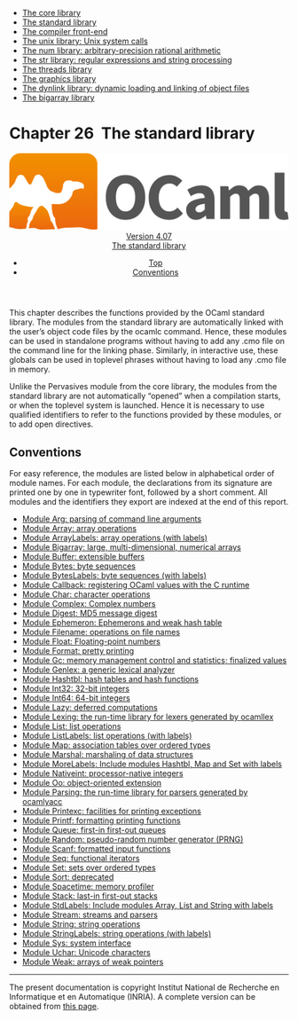 <!-- ((! set title Manual !)) ((! set documentation !)) ((! set manual !)) ((! set nobreadcrumb !)) -->
<div class="manual content"><ul class="part_menu"><li><a href="core.html">The core library</a></li><li class="active"><a href="stdlib.html">The standard library</a></li><li><a href="parsing.html">The compiler front-end</a></li><li><a href="libunix.html">The unix library: Unix system calls</a></li><li><a href="libnum.html">The num library: arbitrary-precision rational arithmetic</a></li><li><a href="libstr.html">The str library: regular expressions and string processing</a></li><li><a href="libthreads.html">The threads library</a></li><li><a href="libgraph.html">The graphics library</a></li><li><a href="libdynlink.html">The dynlink library: dynamic loading and linking of object files</a></li><li><a href="libbigarray.html">The bigarray library</a></li></ul>




<h1 class="chapter" id="sec557"><span>Chapter 26</span>&nbsp;&nbsp;The standard library</h1>
<header><nav class="toc brand"><a class="brand" href="https://ocaml.org/"><img src="colour-logo-gray.svg" class="svg" alt="OCaml"></a></nav><nav class="toc"><div class="toc_version"><a href="/docs" id="version-select">Version 4.07</a></div><div class="toc_title"><a href="#">The standard library</a></div><ul><li class="top"><a href="#">Top</a></li>
<li><a href="#sec558">Conventions</a>
</li></ul></nav></header>
<p> <a id="c:stdlib"></a></p><p>This chapter describes the functions provided by the OCaml
standard library. The modules from the standard library are
automatically linked with the user’s object code files by the <span class="c003">ocamlc</span>
command. Hence, these modules can be used in standalone programs without
having to add any <span class="c003">.cmo</span> file on the command line for the linking
phase. Similarly, in interactive use, these globals can be used in
toplevel phrases without having to load any <span class="c003">.cmo</span> file in memory.</p><p>Unlike the <span class="c003">Pervasives</span> module from the core library, the modules from the
standard library are not automatically “opened” when a compilation
starts, or when the toplevel system is launched. Hence it is necessary
to use qualified identifiers to refer to the functions provided by these
modules, or to add <span class="c003">open</span> directives.</p><p><a id="stdlib:top"></a></p><h2 class="section" id="sec558">Conventions</h2>
<p>For easy reference, the modules are listed below in alphabetical order
of module names.
For each module, the declarations from its signature are printed
one by one in typewriter font, followed by a short comment.
All modules and the identifiers they export are indexed at the end of
this report.</p><ul class="ftoc2"><li class="li-links">
<a href="../../api/4.07/Arg.html">Module <span class="c003">Arg</span>: parsing of command line arguments</a>
</li><li class="li-links"><a href="../../api/4.07/Array.html">Module <span class="c003">Array</span>: array operations</a>
</li><li class="li-links"><a href="../../api/4.07/ArrayLabels.html">Module <span class="c003">ArrayLabels</span>: array operations (with labels)</a>
</li><li class="li-links"><a href="../../api/4.07/Bigarray.html">Module <span class="c003">Bigarray</span>: large, multi-dimensional, numerical arrays</a>
</li><li class="li-links"><a href="../../api/4.07/Buffer.html">Module <span class="c003">Buffer</span>: extensible buffers</a>
</li><li class="li-links"><a href="../../api/4.07/Bytes.html">Module <span class="c003">Bytes</span>: byte sequences</a>
</li><li class="li-links"><a href="../../api/4.07/BytesLabels.html">Module <span class="c003">BytesLabels</span>: byte sequences (with labels)</a>
</li><li class="li-links"><a href="../../api/4.07/Callback.html">Module <span class="c003">Callback</span>: registering OCaml values with the C runtime</a>
</li><li class="li-links"><a href="../../api/4.07/Char.html">Module <span class="c003">Char</span>: character operations</a>
</li><li class="li-links"><a href="../../api/4.07/Complex.html">Module <span class="c003">Complex</span>: Complex numbers</a>
</li><li class="li-links"><a href="../../api/4.07/Digest.html">Module <span class="c003">Digest</span>: MD5 message digest</a>
</li><li class="li-links"><a href="../../api/4.07/Ephemeron.html">Module <span class="c003">Ephemeron</span>: Ephemerons and weak hash table</a>
</li><li class="li-links"><a href="../../api/4.07/Filename.html">Module <span class="c003">Filename</span>: operations on file names</a>
</li><li class="li-links"><a href="../../api/4.07/Float.html">Module <span class="c003">Float</span>: Floating-point numbers</a>
</li><li class="li-links"><a href="../../api/4.07/Format.html">Module <span class="c003">Format</span>: pretty printing</a>
</li><li class="li-links"><a href="../../api/4.07/Gc.html">Module <span class="c003">Gc</span>: memory management control and statistics; finalized values</a>
</li><li class="li-links"><a href="../../api/4.07/Genlex.html">Module <span class="c003">Genlex</span>: a generic lexical analyzer</a>
</li><li class="li-links"><a href="../../api/4.07/Hashtbl.html">Module <span class="c003">Hashtbl</span>: hash tables and hash functions</a>
</li><li class="li-links"><a href="../../api/4.07/Int32.html">Module <span class="c003">Int32</span>: 32-bit integers</a>
</li><li class="li-links"><a href="../../api/4.07/Int64.html">Module <span class="c003">Int64</span>: 64-bit integers</a>
</li><li class="li-links"><a href="../../api/4.07/Lazy.html">Module <span class="c003">Lazy</span>: deferred computations</a>
</li><li class="li-links"><a href="../../api/4.07/Lexing.html">Module <span class="c003">Lexing</span>: the run-time library for lexers generated by <span class="c003">ocamllex</span></a>
</li><li class="li-links"><a href="../../api/4.07/List.html">Module <span class="c003">List</span>: list operations</a>
</li><li class="li-links"><a href="../../api/4.07/ListLabels.html">Module <span class="c003">ListLabels</span>: list operations (with labels)</a>
</li><li class="li-links"><a href="../../api/4.07/Map.html">Module <span class="c003">Map</span>: association tables over ordered types</a>
</li><li class="li-links"><a href="../../api/4.07/Marshal.html">Module <span class="c003">Marshal</span>: marshaling of data structures</a>
</li><li class="li-links"><a href="../../api/4.07/MoreLabels.html">Module <span class="c003">MoreLabels</span>: Include modules <span class="c003">Hashtbl</span>, <span class="c003">Map</span> and <span class="c003">Set</span> with labels</a>
</li><li class="li-links"><a href="../../api/4.07/Nativeint.html">Module <span class="c003">Nativeint</span>: processor-native integers</a>
</li><li class="li-links"><a href="../../api/4.07/Oo.html">Module <span class="c003">Oo</span>: object-oriented extension</a>
</li><li class="li-links"><a href="../../api/4.07/Parsing.html">Module <span class="c003">Parsing</span>: the run-time library for parsers generated by <span class="c003">ocamlyacc</span></a>
</li><li class="li-links"><a href="../../api/4.07/Printexc.html">Module <span class="c003">Printexc</span>: facilities for printing exceptions</a>
</li><li class="li-links"><a href="../../api/4.07/Printf.html">Module <span class="c003">Printf</span>: formatting printing functions</a>
</li><li class="li-links"><a href="../../api/4.07/Queue.html">Module <span class="c003">Queue</span>: first-in first-out queues</a>
</li><li class="li-links"><a href="../../api/4.07/Random.html">Module <span class="c003">Random</span>: pseudo-random number generator (PRNG)</a>
</li><li class="li-links"><a href="../../api/4.07/Scanf.html">Module <span class="c003">Scanf</span>: formatted input functions</a>
</li><li class="li-links"><a href="../../api/4.07/Seq.html">Module <span class="c003">Seq</span>: functional iterators</a>
</li><li class="li-links"><a href="../../api/4.07/Set.html">Module <span class="c003">Set</span>: sets over ordered types</a>
</li><li class="li-links"><a href="../../api/4.07/Sort.html">Module <span class="c003">Sort</span>: deprecated</a>
</li><li class="li-links"><a href="../../api/4.07/Spacetime.html">Module <span class="c003">Spacetime</span>: memory profiler</a>
</li><li class="li-links"><a href="../../api/4.07/Stack.html">Module <span class="c003">Stack</span>: last-in first-out stacks</a>
</li><li class="li-links"><a href="../../api/4.07/StdLabels.html">Module <span class="c003">StdLabels</span>: Include modules <span class="c003">Array</span>, <span class="c003">List</span> and <span class="c003">String</span> with labels</a>
</li><li class="li-links"><a href="../../api/4.07/Stream.html">Module <span class="c003">Stream</span>: streams and parsers</a>
</li><li class="li-links"><a href="../../api/4.07/String.html">Module <span class="c003">String</span>: string operations</a>
</li><li class="li-links"><a href="../../api/4.07/StringLabels.html">Module <span class="c003">StringLabels</span>: string operations (with labels)</a>
</li><li class="li-links"><a href="../../api/4.07/Sys.html">Module <span class="c003">Sys</span>: system interface</a>
</li><li class="li-links"><a href="../../api/4.07/Uchar.html">Module <span class="c003">Uchar</span>: Unicode characters</a>
</li><li class="li-links"><a href="../../api/4.07/Weak.html">Module <span class="c003">Weak</span>: arrays of weak pointers</a>
</li></ul>
<hr>





<div class="copyright">The present documentation is copyright Institut National de Recherche en Informatique et en Automatique (INRIA). A complete version can be obtained from <a href="http://caml.inria.fr/pub/docs/manual-ocaml/">this page</a>.</div></div>